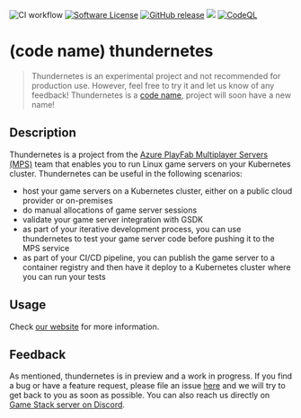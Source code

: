 ![CI workflow](https://github.com/playfab/thundernetes/actions/workflows/main.yml/badge.svg)
[![Software License](https://img.shields.io/badge/license-Apache-brightgreen.svg?style=flat-square)](LICENSE)
[![GitHub release](https://img.shields.io/github/release/playfab/thundernetes.svg)](https://github.com/playfab/thundernetes/releases)
![](https://img.shields.io/badge/status-alpha-red.svg)
[![CodeQL](https://github.com/PlayFab/thundernetes/actions/workflows/codeql-analysis.yml/badge.svg)](https://github.com/PlayFab/thundernetes/actions/workflows/codeql-analysis.yml)

# (code name) thundernetes

> Thundernetes is an experimental project and not recommended for production use. However, feel free to try it and let us know of any feedback! Thundernetes is a [code name](https://github.com/PlayFab/thundernetes/issues/177), project will soon have a new name!

## Description

Thundernetes is a project from the [Azure PlayFab Multiplayer Servers (MPS)](https://docs.microsoft.com/gaming/playfab/features/multiplayer/servers/) team that enables you to run Linux game servers on your Kubernetes cluster. Thundernetes can be useful in the following scenarios:

- host your game servers on a Kubernetes cluster, either on a public cloud provider or on-premises
- do manual allocations of game server sessions
- validate your game server integration with GSDK
- as part of your iterative development process, you can use thundernetes to test your game server code before pushing it to the MPS service
- as part of your CI/CD pipeline, you can publish the game server to a container registry and then have it deploy to a Kubernetes cluster where you can run your tests

## Usage

Check [our website](https://playfab.github.io/thundernetes) for more information.


## Feedback

As mentioned, thundernetes is in preview and a work in progress. If you find a bug or have a feature request, please file an issue [here](https://github.com/PlayFab/thundernetes/issues) and we will try to get back to you as soon as possible. You can also reach us directly on [Game Stack server on Discord](https://discord.gg/gamestack).

